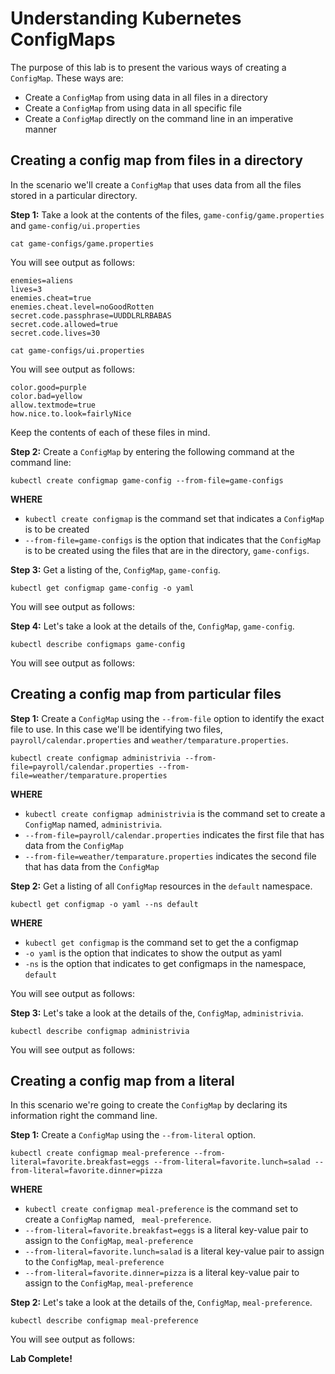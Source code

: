 # Understanding Kubernetes ConfigMaps

The purpose of this lab is to present the various ways of creating a `ConfigMap`. These ways are:

* Create a `ConfigMap` from using data in all files in a directory
* Create a `ConfigMap` from using data in all specific file
* Create a `ConfigMap` directly on the command line in an imperative manner

## Creating a config map from files in a directory

In the scenario we'll create a `ConfigMap` that uses data from all the files
stored in a particular directory.

**Step 1:** Take a look at the contents of the files, `game-config/game.properties` and
`game-config/ui.properties`

`cat game-configs/game.properties`

You will see output as follows:

```text
enemies=aliens
lives=3
enemies.cheat=true
enemies.cheat.level=noGoodRotten
secret.code.passphrase=UUDDLRLRBABAS
secret.code.allowed=true
secret.code.lives=30
```

`cat game-configs/ui.properties`

You will see output as follows:

```text
color.good=purple
color.bad=yellow
allow.textmode=true
how.nice.to.look=fairlyNice
```
Keep the contents of each of these files in mind.


**Step 2:** Create a `ConfigMap` by entering the following command at the command line:

`kubectl create configmap game-config --from-file=game-configs`

**WHERE**

* `kubectl create configmap` is the command set that indicates a `ConfigMap` is to be created
* `--from-file=game-configs` is the option that indicates that the `ConfigMap` is to be created using the files that
are in the directory, `game-configs`.

**Step 3:** Get a listing of the, `ConfigMap`, `game-config`.

`kubectl get configmap game-config -o yaml`

You will see output as follows:

**Step 4:** Let's take a look at the details of the, `ConfigMap`, `game-config`.

`kubectl describe configmaps game-config`

You will see output as follows:

## Creating a config map from particular files

**Step 1:** Create a `ConfigMap` using the `--from-file` option to identify the exact file to use. In this case
we'll be identifying two files, `payroll/calendar.properties` and  `weather/temparature.properties`.

`kubectl create configmap administrivia --from-file=payroll/calendar.properties --from-file=weather/temparature.properties`

**WHERE**

* `kubectl create configmap administrivia` is the command set to create a `ConfigMap` named, `administrivia`.
* `--from-file=payroll/calendar.properties` indicates the first file that has data from the `ConfigMap`
* `--from-file=weather/temparature.properties` indicates the second file that has data from the `ConfigMap`

**Step 2:** Get a listing of all `ConfigMap` resources in the `default` namespace.

`kubectl get configmap -o yaml --ns default`

**WHERE**

* `kubectl get configmap` is the command set to get the a configmap
* `-o yaml` is the option that indicates to show the output as yaml
* `-ns` is the option that indicates to get configmaps in the namespace, `default`

You will see output as follows:

**Step 3:** Let's take a look at the details of the, `ConfigMap`, `administrivia`.

`kubectl describe configmap administrivia`

You will see output as follows:

## Creating a config map from a literal

In this scenario we're going to create the `ConfigMap` by declaring its information right the command line.

**Step 1:** Create a `ConfigMap` using the `--from-literal` option.

`kubectl create configmap meal-preference --from-literal=favorite.breakfast=eggs --from-literal=favorite.lunch=salad --from-literal=favorite.dinner=pizza`

**WHERE**

* `kubectl create configmap meal-preference` is the command set to create a `ConfigMap` named, ` meal-preference`.
* `--from-literal=favorite.breakfast=eggs` is a literal key-value pair to assign to the `ConfigMap`, `meal-preference`
* `--from-literal=favorite.lunch=salad` is a literal key-value pair to assign to the `ConfigMap`, `meal-preference`
* `--from-literal=favorite.dinner=pizza` is a literal key-value pair to assign to the `ConfigMap`, `meal-preference`

**Step 2:** Let's take a look at the details of the, `ConfigMap`, `meal-preference`.

`kubectl describe configmap meal-preference`

You will see output as follows:

**Lab Complete!**